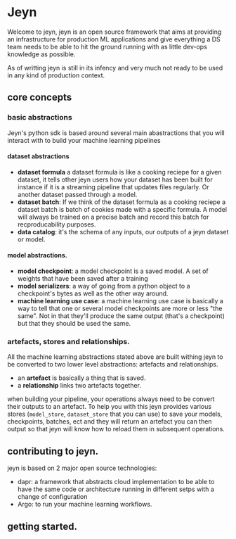 # Jeyn

Welcome to jeyn, jeyn is an open source framework that aims at providing an infrastructure
for production ML applications and give everything a DS team needs to be
able to hit the ground running with as little dev-ops knowledge as possible.


As of writting jeyn is still in its infency and very much not ready to be used in any
kind of production context.

## core concepts

### basic abstractions

Jeyn's python sdk is based around several main abastractions that you
will interact with to build your machine learning pipelines

#### dataset abstractions

- __dataset formula__ a dataset formula is like a cooking reciepe for
  a given dataset, it tells other jeyn users how your dataset has been built
  for instance if it is a streaming pipeline that updates files regularly. Or
  another dataset passed through a model.
- __dataset batch__: If we think of the dataset formula as a cooking reciepe 
  a dataset batch is batch of cookies made with a specific formula. A model will always
  be trained on a precise batch and record this batch for recproducability purposes.
- __data catalog__: it's the schema of any inputs, our outputs of a jeyn dataset or model.

#### model abstractions.
- __model checkpoint__: a model checkpoint is a saved model. A set of weights that have been saved
  after a training
- __model serializers__: a way of going from a python object to a checkpoint's bytes as well as the other
  way around.
- __machine learning use case__: a machine learning use case is basically a way to tell that one or several
  model checkpoints are more or less "the same". Not in that they'll produce the same output (that's a checkpoint)
  but that they should be used the same.

### artefacts, stores and relationships.

All the machine learning abstractions stated above are built withing jeyn to be converted
to two lower level abstractions: artefacts and relationships.
- an __artefact__ is basically a thing that is saved.
- a __relationship__ links two artefacts together.

when building your pipeline, your operations always need to be convert their outputs
to an artefact. To help you with this jeyn provides various stores (`model_store`, `dataset_store` that you 
can use) to save your models, checkpoints, batches, ect and they will return an artefact you can then output
so that jeyn will know how to reload them in subsequent operations.

## contributing to jeyn.
jeyn is based on 2 major open source technologies:
- dapr: a framework that abstracts cloud implementation to be able to have the same code or architecture
  running in different setps with a change of configuration
- Argo: to run your machine learning workflows.

## getting started. 